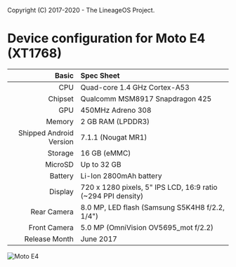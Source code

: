 Copyright (C) 2017-2020 - The LineageOS Project.

Device configuration for Moto E4 (XT1768)
===========================================
Basic   | Spec Sheet
-------:|:-------------------------
CPU     | Quad-core 1.4 GHz Cortex-A53
Chipset | Qualcomm MSM8917 Snapdragon 425
GPU     | 450MHz Adreno 308
Memory  | 2 GB RAM (LPDDR3)
Shipped Android Version | 7.1.1 (Nougat MR1)
Storage | 16 GB (eMMC)
MicroSD | Up to 32 GB
Battery | Li-Ion 2800mAh battery
Display | 720 x 1280 pixels, 5" IPS LCD, 16:9 ratio (~294 PPI density)
Rear Camera  | 8.0 MP, LED flash (Samsung S5K4H8 f/2.2, 1/4")
Front Camera | 5.0 MP (OmniVision OV5695_mot f/2.2)
Release Month | June 2017

![Moto E4](https://www.motorola.com/sites/default/files/library/storage/products/smartphones/moto-e4-NA-1000.png "Moto E4")
